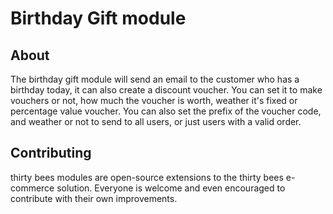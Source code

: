 # Birthday Gift module

## About
The birthday gift module will send an email to the customer who has a birthday today, it can also create a discount voucher.  You can set it to make vouchers or not, how much the voucher is worth, weather it's fixed or percentage value voucher. You can also set the prefix of the voucher code, and weather or not to send to all users, or just users with a valid order.

## Contributing
thirty bees modules are open-source extensions to the thirty bees e-commerce solution. Everyone is welcome and even encouraged to contribute with their own improvements.
